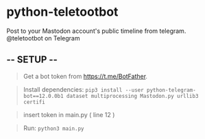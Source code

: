 # python-teletootbot
Post to your Mastodon account's public timeline from telegram. @teletootbot on Telegram

## -- SETUP --
> Get a bot token from https://t.me/BotFather.

> Install dependencies: `pip3 install --user python-telegram-bot==12.0.0b1 dataset multiprocessing Mastodon.py urllib3 certifi`

> insert token in main.py ( line 12 )

> Run: `python3 main.py`


